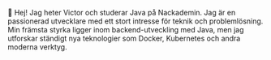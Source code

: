 👋 Hej! Jag heter Victor och studerar Java på Nackademin. Jag är en passionerad utvecklare med ett stort intresse för teknik och problemlösning. Min främsta styrka ligger inom backend-utveckling med Java, men jag utforskar ständigt nya teknologier som Docker, Kubernetes och andra moderna verktyg.



